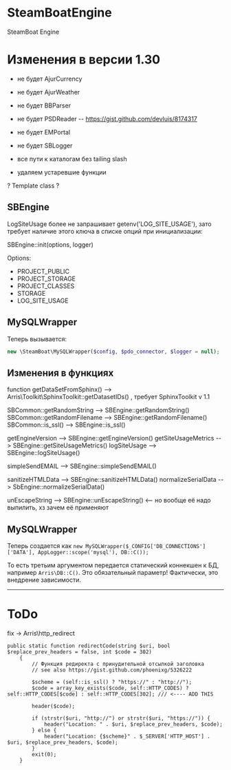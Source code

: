 # SteamBoatEngine

SteamBoat Engine

# Изменения в версии 1.30 

- не будет AjurCurrency 
- не будет AjurWeather
- не будет BBParser
- не будет PSDReader -- https://gist.github.com/devluis/8174317
- не будет EMPortal
- не будет SBLogger

- все пути к каталогам без tailing slash
- удаляем устаревшие функции

? Template class ?

## SBEngine

LogSiteUsage более не запрашивает getenv('LOG_SITE_USAGE'), зато требует наличие этого ключа в списке опций при инициализации:

SBEngine::init(options, logger)

Options: 
- PROJECT_PUBLIC 
- PROJECT_STORAGE
- PROJECT_CLASSES
- STORAGE
- LOG_SITE_USAGE

 

## MySQLWrapper

Теперь вызывается:
```php
new \SteamBoat\MySQLWrapper($config, $pdo_connector, $logger = null);
```

##  Изменения в функциях 

function getDataSetFromSphinx() --> Arris\Toolkit\SphinxToolkit::getDatasetIDs() , требует SphinxToolkit v 1.1

SBCommon::getRandomString       --> SBEngine::getRandomString()
SBCommon::getRandomFilename     --> SBEngine::getRandomFilename()
SBCommon::is_ssl()              --> SBEngine::is_ssl()

getEngineVersion                --> SBEngine::getEngineVersion()
getSiteUsageMetrics             --> SBEngine::getSiteUsageMetrics()
logSiteUsage                    --> SBEngine::logSiteUsage()

simpleSendEMAIL                 --> SBEngine::simpleSendEMAIL()

sanitizeHTMLData                --> SBEngine::sanitizeHTMLData()
normalizeSerialData             --> SbEngine::normalizeSerialData()

unEscapeString                  --> SBEngine::unEscapeString() <-- но вообще её надо выпилить, хз зачем её применяют

## MySQLWrapper

Теперь создается как 
`new MySQLWrapper($_CONFIG['DB_CONNECTIONS']['DATA'], AppLogger::scope('mysql'), DB::C());`

То есть третьим аргументом передается статический коннекшен к БД, например `Arris\DB::C()`. Это обязательный параметр! 
Фактически, это внедрение зависимости. 
 
-------

# ToDo

fix -> Arris\http_redirect
```
public static function redirectCode(string $uri, bool $replace_prev_headers = false, int $code = 302)
    {
        // Функция редиректа с принудительной отсылкой заголовка
        // see also https://gist.github.com/phoenixg/5326222

        $scheme = (self::is_ssl() ? "https://" : "http://");
        $code = array_key_exists($code, self::HTTP_CODES) ? self::HTTP_CODES[$code] : self::HTTP_CODES[302]; /// <---- ADD THIS

        header($code);

        if (strstr($uri, "http://") or strstr($uri, "https://")) {
            header("Location: " . $uri, $replace_prev_headers, $code);
        } else {
            header("Location: {$scheme}" . $_SERVER['HTTP_HOST'] . $uri, $replace_prev_headers, $code);
        }
        exit(0);
    }
```
